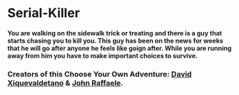 


# Serial-Killer
#### You are walking on the sidewalk trick or treating and there is a guy that starts chasing you to kill you. This guy has been on the news for weeks that he will go after anyone he feels like goign after. While you are running away from him you have to make important choices to survive.

### Creators of this Choose Your Own Adventure: [David Xiquevaldetano](https://github.com/davidx4697) & [John Raffaele](https://github.com/johnr2035).

